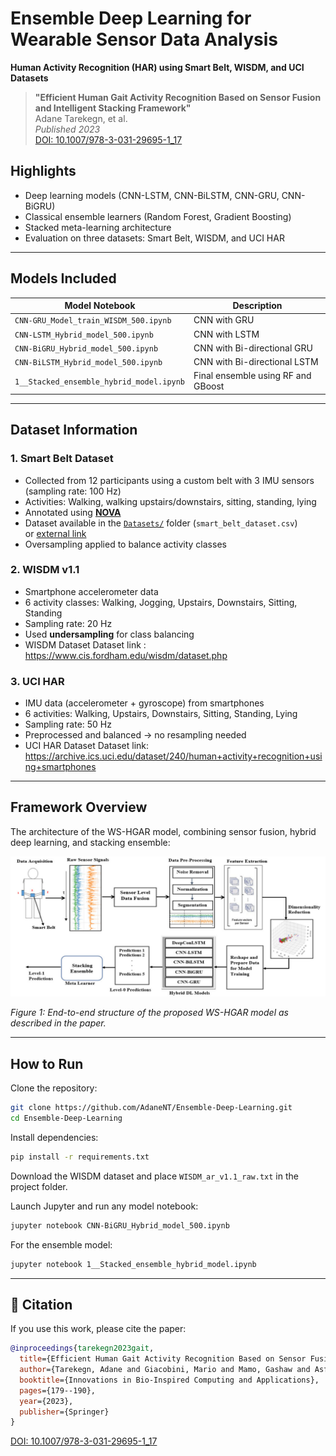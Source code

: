 # Ensemble Deep Learning for Wearable Sensor Data Analysis
**Human Activity Recognition (HAR) using Smart Belt, WISDM, and UCI Datasets**
> **"Efficient Human Gait Activity Recognition Based on Sensor Fusion and Intelligent Stacking Framework"**  
> Adane Tarekegn, et al.  
> *Published 2023*  
> [DOI: 10.1007/978-3-031-29695-1_17](https://doi.org/10.1109/JSEN.2023.3319353)

## Highlights
- Deep learning models (CNN-LSTM, CNN-BiLSTM, CNN-GRU, CNN-BiGRU)
- Classical ensemble learners (Random Forest, Gradient Boosting)
- Stacked meta-learning architecture
- Evaluation on three datasets: Smart Belt, WISDM, and UCI HAR

---

## Models Included

| Model Notebook                          | Description                         |
|----------------------------------------|-------------------------------------|
| `CNN-GRU_Model_train_WISDM_500.ipynb`  | CNN with GRU                        |
| `CNN-LSTM_Hybrid_model_500.ipynb`      | CNN with LSTM                       |
| `CNN-BiGRU_Hybrid_model_500.ipynb`     | CNN with Bi-directional GRU         |
| `CNN-BiLSTM_Hybrid_model_500.ipynb`    | CNN with Bi-directional LSTM        |
| `1__Stacked_ensemble_hybrid_model.ipynb`| Final ensemble using RF and GBoost |

---
## Dataset Information

### 1. Smart Belt Dataset
- Collected from 12 participants using a custom belt with 3 IMU sensors (sampling rate: 100 Hz)
- Activities: Walking, walking upstairs/downstairs, sitting, standing, lying
- Annotated using [**NOVA**](https://github.com/hcmlab/nova)
- Dataset available in the [`Datasets/`](./Datasets/) folder (`smart_belt_dataset.csv`)  
  or [external link](https://alamedaproject.eu/)
- Oversampling applied to balance activity classes
  
### 2. WISDM v1.1
- Smartphone accelerometer data
- 6 activity classes: Walking, Jogging, Upstairs, Downstairs, Sitting, Standing
- Sampling rate: 20 Hz
- Used **undersampling** for class balancing
- WISDM Dataset Dataset link : https://www.cis.fordham.edu/wisdm/dataset.php
  
### 3. UCI HAR
- IMU data (accelerometer + gyroscope) from smartphones
- 6 activities: Walking, Upstairs, Downstairs, Sitting, Standing, Lying
- Sampling rate: 50 Hz
- Preprocessed and balanced → no resampling needed
- UCI HAR Dataset Dataset link: https://archive.ics.uci.edu/dataset/240/human+activity+recognition+using+smartphones

---
## Framework Overview

The architecture of the WS-HGAR model, combining sensor fusion, hybrid deep learning, and stacking ensemble:

![Framework Overview](figures/ws-hgar-framework.png)

*Figure 1: End-to-end structure of the proposed WS-HGAR model as described in the paper.*

---

## How to Run

Clone the repository:

```bash
git clone https://github.com/AdaneNT/Ensemble-Deep-Learning.git
cd Ensemble-Deep-Learning
```

Install dependencies:

```bash
pip install -r requirements.txt
```

Download the WISDM dataset and place `WISDM_ar_v1.1_raw.txt` in the project folder.

Launch Jupyter and run any model notebook:

```bash
jupyter notebook CNN-BiGRU_Hybrid_model_500.ipynb
```

For the ensemble model:

```bash
jupyter notebook 1__Stacked_ensemble_hybrid_model.ipynb
```

---

## 📖 Citation

If you use this work, please cite the paper:

```bibtex
@inproceedings{tarekegn2023gait,
  title={Efficient Human Gait Activity Recognition Based on Sensor Fusion and Intelligent Stacking Framework},
  author={Tarekegn, Adane and Giacobini, Mario and Mamo, Gashaw and Asfaw, Ermias},
  booktitle={Innovations in Bio-Inspired Computing and Applications},
  pages={179--190},
  year={2023},
  publisher={Springer}
}
```
[DOI: 10.1007/978-3-031-29695-1_17](https://doi.org/10.1007/978-3-031-29695-1_17)

